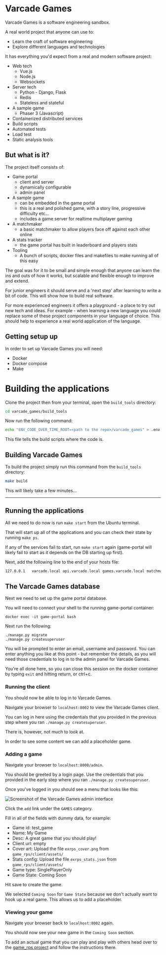 # Varcade Games

Varcade Games is a software engineering sandbox.

A real world project that anyone can use to:

* Learn the craft of software engineering
* Explore different languages and technologies

It has everything you'd expect from a real and modern software project:

* Web tech
    - Vue.js
    - Node.js
    - Websockets
* Server tech
    - Python - Django, Flask
    - Redis
    - Stateless and stateful
* A sample game
    - Phaser 3 (Javascript)
* Containerized distributed services
* Build scripts
* Automated tests
* Load test
* Static analysis tools

## But what is it?

The project itself consists of:

* Game portal
    - client and server
    - dynamically configurable
    - admin panel
* A sample game
    - can be embedded in the game portal
    - this is a real and polished game, with a story line, progressive difficulty etc...
    - includes a game server for realtime multiplayer gaming
* A matchmaker
    - a basic matchmaker to allow players face off against each other online
* A stats tracker
    - the game portal has built in leaderboard and players stats
* Tooling
    - A bunch of scripts, docker files and makefiles to make running all of this easy


The goal was for it to be small and simple enough that anyone can learn the ins and outs of how it works, but scalable and flexible enough to improve and extend.

For junior engineers it should serve and a 'next step' after learning to write a bit of code. This will show how to build real software.

For more experienced engineers it offers a playground - a place to try out new tech and ideas. For example - when learning a new language you could replace some of these project components in your language of choice. This should help to experience a real world application of the language.

## Getting setup up

In order to set up Varcade Games you will need:

* Docker
* Docker compose
* Make

# Building the applications  

Clone the project then from your terminal, open the `build_tools` directory:

```bash
cd varcade_games/build_tools
```

Now run the following command:

```bash
echo "ENV_CODE_OVER_TIME_ROOT=<path to the repo>/varcade_games" > .env.local
```

This file tells the build scripts where the code is.

## Building Varcade Games

To build the project simply run this command from the `build_tools` directory:

```bash
make build
```

This will likely take a few minutes...

***

## Running the applications

All we need to do now is run `make start` from the Ubuntu terminal.

That will start up all of the applications and you can check their state by running `make ps`.

If any of the services fail to start, run `make start` again (game-portal will likely fail to start as it depends on the DB starting up first). 

Next, add the following line to the end of your hosts file:

```bash
127.0.0.1   varcade.local api.varcade.local games.varcade.local matchmaker.varcade.local rps.varcade.local
```

## The Varcade Games database

Next we need to set up the game portal database. 

You will need to connect your shell to the running game-portal container:

```
docker exec -it game-portal bash
```

Next run the following:

```
./manage.py migrate
./manage.py createsuperuser
```

You will be prompted to enter an email, username and password. You can enter anything you like at this point - but remember the details, as you will need those credentials to log in to the admin panel for Varcade Games.

You're all done here, so you can close this session on the docker container by typing `exit` and hitting return, or ctrl+c.

### Running the client

You should now be able to log in to Varcade Games.

Navigate your browser to `localhost:8002` to view the Varcade Games client.

You can log in here using the credentials that you provided in the previous step where you ran `./manage.py createsuperuser`.

There is, however, not much to look at.

In order to see some content we can add a placeholder game.

### Adding a game

Navigate your browser to `localhost:8000/admin`.

You should be greeted by a login page. Use the credentials that you provided in the early step where you ran `./manage.py createsuperuser`.

Once you've logged in you should see a menu that looks like this:

![Screenshot of the Varcade Games admin interface](server/assets/documentation/admin_panel.png "Varcade Games admin interface")

Click the `add` link under the `GAMES` category.

Fill in all of the fields with dummy data, for example:

* Game id: test_game
* Name: My Game
* Desc: A great game that you should play!
* Client url: empty
* Cover art: Upload the file `exrps_cover.png` from `game_rps/client/assets/`
* Stats config: Upload the file `exrps_stats.json` from `game_rps/client/assets/`
* Game type: SinglePlayerOnly
* Game State: Coming Soon

Hit save to create the game. 

We selected `Coming Soon` for `Game State` because we don't actually want to hook up a real game. This allows us to add a placeholder.

### Viewing your game

Navigate your browser back to `localhost:8002` again.

You should now see your new game in the `Coming Soon` section.

To add an actual game that you can play and play with others head over to the [game_rps project](/varcade_games/game_rps/README.md) and follow the instructions there.

